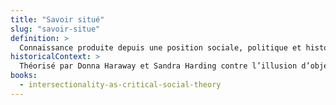 ```yaml
---
title: "Savoir situé"
slug: "savoir-situe"
definition: >
  Connaissance produite depuis une position sociale, politique et historique spécifique, assumée comme telle dans l’analyse critique.
historicalContext: >
  Théorisé par Donna Haraway et Sandra Harding contre l’illusion d’objectivité universelle. Central dans les épistémologies féministes, queer et postcoloniales.
books:
  - intersectionality-as-critical-social-theory
---
```

